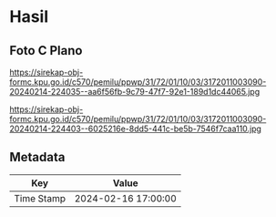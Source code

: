 # Hasil

## Foto C Plano

https://sirekap-obj-formc.kpu.go.id/c570/pemilu/ppwp/31/72/01/10/03/3172011003090-20240214-224035--aa6f56fb-9c79-47f7-92e1-189d1dc44065.jpg

https://sirekap-obj-formc.kpu.go.id/c570/pemilu/ppwp/31/72/01/10/03/3172011003090-20240214-224403--6025216e-8dd5-441c-be5b-7546f7caa110.jpg


## Metadata

| Key        | Value               |
| ---------- | ------------------- |
| Time Stamp | 2024-02-16 17:00:00 |



